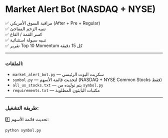 # Market Alert Bot (NASDAQ + NYSE)

✅ مراقبة السوق الأمريكي (After + Pre + Regular)  
✅ تنبيه الزخم المفاجئ  
✅ كسر القمة / القاع  
✅ تنبيه سيولة استثنائية  
✅ تقرير Top 10 Momentum كل 15 دقيقة

---

### الملفات:

- `market_alert_bot.py` — سكربت البوت الرئيسي
- `symbol.py` — لتحديث قائمة الأسهم (NASDAQ + NYSE Common Stocks فقط)
- `all_us_stocks.txt` — يتم توليده من `symbol.py`
- `requirements.txt` — مكتبات البايثون المطلوبة

---

### طريقة التشغيل:

1️⃣ تحديث قائمة الأسهم:

```bash
python symbol.py

